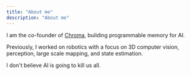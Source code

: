 ```yaml
---
title: "About me"
description: "About me"
---
```


I am the co-founder of [Chroma](trychroma.com), building programmable memory for AI.

Previously, I worked on robotics with a focus on 3D computer vision, perception, large scale mapping, and state estimation.

I don't believe AI is going to kill us all.
